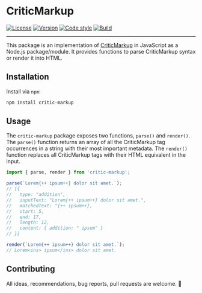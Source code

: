 # CriticMarkup

[![License][badge-license]](https://github.com/vimtaai/critic-markup/blob/master/LICENSE.md)
[![Version][badge-version]](https://www.npmjs.com/package/critic-markup)
[![Code style][badge-style]](https://github.com/prettier/prettier)
[![Build][badge-build]](https://github.com/vimtaai/critic-markup/actions/workflows/test.yml)

[badge-license]: https://img.shields.io/npm/l/critic-markup.svg
[badge-version]: https://img.shields.io/npm/v/critic-markup.svg
[badge-style]: https://img.shields.io/badge/code_style-prettier-ff69b4.svg
[badge-build]: https://img.shields.io/github/workflow/status/vimtaai/critic-markup/Run%20Tests

---

This package is an implementation of [CriticMarkup](http://criticmarkup.com/) in JavaScript as a Node.js package/module. It provides functions to parse CriticMarkup syntax or render it into HTML.

## Installation

Install via `npm`:

```bash
npm install critic-markup
```

## Usage

The `critic-markup` package exposes two functions, `parse()` and `render()`. The `parse()` function returns an array of all the CriticMarkup tag occurrences in a string with their most important metadata. The `render()` function replaces all CriticMarkup tags with their HTML equivalent in the input.

```js
import { parse, render } from 'critic-markup';

parse(`Lorem{++ ipsum++} dolor sit amet.`);
// [{
//   type: "addition",
//   inputText: "Lorem{++ ipsum++} dolor sit amet.",
//   matchedText: "{++ ipsum++},
//   start: 5,
//   end: 17,
//   length: 12,
//   content: { addition: " ipsum" }
// }]

render(`Lorem{++ ipsum++} dolor sit amet.`);
// Lorem<ins> ipsum</ins> dolor sit amet.
```

## Contributing

All ideas, recommendations, bug reports, pull requests are welcome. 🙂